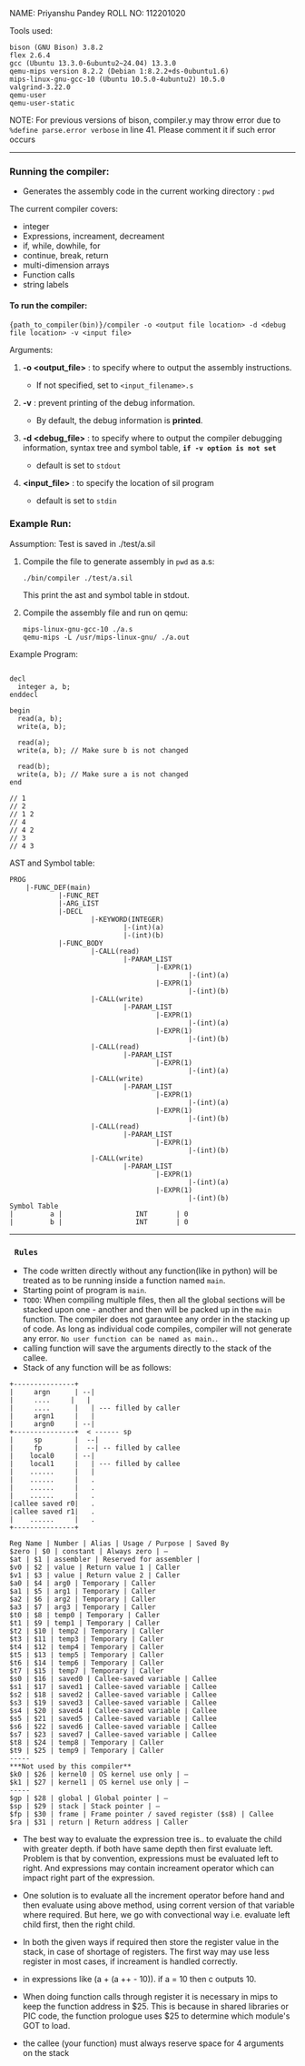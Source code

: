 NAME: Priyanshu Pandey
ROLL NO: 112201020

Tools used:
```CONFIG
bison (GNU Bison) 3.8.2
flex 2.6.4
gcc (Ubuntu 13.3.0-6ubuntu2~24.04) 13.3.0
qemu-mips version 8.2.2 (Debian 1:8.2.2+ds-0ubuntu1.6)
mips-linux-gnu-gcc-10 (Ubuntu 10.5.0-4ubuntu2) 10.5.0
valgrind-3.22.0
qemu-user
qemu-user-static
```

NOTE: For previous versions of bison, compiler.y may throw error due to 
`%define parse.error verbose` in line 41. 
Please comment it if such error occurs

---

### Running the compiler:

* Generates the assembly code in the current working directory : `pwd`

The current compiler covers:
* integer
* Expressions, increament, decreament
* if, while, dowhile, for
* continue, break, return
* multi-dimension arrays
* Function calls
* string labels

#### To run the compiler:
```
{path_to_compiler(bin)}/compiler -o <output file location> -d <debug file location> -v <input file>
```
Arguments:
1. **-o <output_file>** : to specify where to output the assembly instructions.
    *   If not specified, set to `<input_filename>.s`

2. **-v** : prevent printing of the debug information. 
    *   By default, the debug information is **printed**.

3. **-d <debug_file>** : to specify where to output the compiler debugging information, syntax tree and symbol table, **`if -v option is not set`**

    *   default is set to `stdout`
4. **<input_file>** : to specify the location of sil program
    *   default is set to `stdin`

### Example Run:
Assumption: Test is saved in ./test/a.sil
1. Compile the file to generate assembly in `pwd` as a.s:

    ```
    ./bin/compiler ./test/a.sil
    ```

    This print the ast and symbol table in stdout.

2. Compile the assembly file and run on qemu:

    ```
    mips-linux-gnu-gcc-10 ./a.s 
	qemu-mips -L /usr/mips-linux-gnu/ ./a.out
    ```

Example Program:
```

decl
  integer a, b;
enddecl

begin
  read(a, b);
  write(a, b);

  read(a);
  write(a, b); // Make sure b is not changed

  read(b);
  write(a, b); // Make sure a is not changed
end

// 1
// 2
// 1 2
// 4
// 4 2
// 3
// 4 3
```
AST and Symbol table:
```
PROG
    |-FUNC_DEF(main)
            |-FUNC_RET
            |-ARG_LIST
            |-DECL
                    |-KEYWORD(INTEGER)
                            |-(int)(a)
                            |-(int)(b)
            |-FUNC_BODY
                    |-CALL(read)
                            |-PARAM_LIST
                                    |-EXPR(1)
                                            |-(int)(a)
                                    |-EXPR(1)
                                            |-(int)(b)
                    |-CALL(write)
                            |-PARAM_LIST
                                    |-EXPR(1)
                                            |-(int)(a)
                                    |-EXPR(1)
                                            |-(int)(b)
                    |-CALL(read)
                            |-PARAM_LIST
                                    |-EXPR(1)
                                            |-(int)(a)
                    |-CALL(write)
                            |-PARAM_LIST
                                    |-EXPR(1)
                                            |-(int)(a)
                                    |-EXPR(1)
                                            |-(int)(b)
                    |-CALL(read)
                            |-PARAM_LIST
                                    |-EXPR(1)
                                            |-(int)(b)
                    |-CALL(write)
                            |-PARAM_LIST
                                    |-EXPR(1)
                                            |-(int)(a)
                                    |-EXPR(1)
                                            |-(int)(b)
Symbol Table
|         a |                  INT       | 0
|         b |                  INT       | 0
```

---

### ``` Rules```
* The code written directly without any function(like in python) will be treated as to be running inside a function named `main`.
* Starting point of program is `main`.
* `TODO`: When compiling multiple files, then all the global sections will be stacked upon one - another and then will be packed up in the `main` function. The compiler does not garauntee any order in the stacking up of code. As long as individual code compiles, compiler will not generate any error. `No user function can be named as main.`. 
* calling function will save the arguments directly to the stack of the callee. 
* Stack of any function will be as follows:

```
+---------------+
|     argn      | --|
|     ....     |   |
|     ....      |   | --- filled by caller
|     argn1     |   |
|     argn0     | --|
+---------------+  < ------ sp
|     sp        |  --|
|     fp        |  --| -- filled by callee
|    local0     | --|
|    local1     |   | --- filled by callee
|    ......     |   |
|    ......     |   .
|    ......     |   .
|    ......     |   .
|callee saved r0|   .
|callee saved r1|   .
|    ......     |   .
+---------------+
```

```
Reg Name | Number | Alias | Usage / Purpose | Saved By
$zero | $0 | constant | Always zero | —
$at | $1 | assembler | Reserved for assembler |
$v0 | $2 | value | Return value 1 | Caller
$v1 | $3 | value | Return value 2 | Caller
$a0 | $4 | arg0 | Temporary | Caller
$a1 | $5 | arg1 | Temporary | Caller
$a2 | $6 | arg2 | Temporary | Caller
$a3 | $7 | arg3 | Temporary | Caller
$t0 | $8 | temp0 | Temporary | Caller
$t1 | $9 | temp1 | Temporary | Caller
$t2 | $10 | temp2 | Temporary | Caller
$t3 | $11 | temp3 | Temporary | Caller
$t4 | $12 | temp4 | Temporary | Caller
$t5 | $13 | temp5 | Temporary | Caller
$t6 | $14 | temp6 | Temporary | Caller
$t7 | $15 | temp7 | Temporary | Caller
$s0 | $16 | saved0 | Callee-saved variable | Callee
$s1 | $17 | saved1 | Callee-saved variable | Callee
$s2 | $18 | saved2 | Callee-saved variable | Callee
$s3 | $19 | saved3 | Callee-saved variable | Callee
$s4 | $20 | saved4 | Callee-saved variable | Callee
$s5 | $21 | saved5 | Callee-saved variable | Callee
$s6 | $22 | saved6 | Callee-saved variable | Callee
$s7 | $23 | saved7 | Callee-saved variable | Callee
$t8 | $24 | temp8 | Temporary | Caller
$t9 | $25 | temp9 | Temporary | Caller
----- 
***Not used by this compiler**
$k0 | $26 | kernel0 | OS kernel use only | —
$k1 | $27 | kernel1 | OS kernel use only | —
-----
$gp | $28 | global | Global pointer | —
$sp | $29 | stack | Stack pointer | —
$fp | $30 | frame | Frame pointer / saved register ($s8) | Callee
$ra | $31 | return | Return address | Caller

```

* The best way to evaluate the expression tree is.. to evaluate the child with greater depth. if both have same depth then first evaluate left.
Problem is that by convention, expressions must be evaluated left to right. And expressions may contain increament operator which can impact right part of the expression.

* One solution is to evaluate all the increment operator before hand and then evaluate using above method, using corrent version of that variable where required. But here, we go with convectional way i.e. evaluate left child first, then the right child.

* In both the given ways if required then store the register value in the stack, in case of shortage of registers. The first way may use less register in most cases, if increament is handled correctly.


* in expressions like (a + (a ++ - 10)). if a = 10 then c outputs  10. 

* When doing function calls through register it is necessary in mips to keep the function address in $25. This is because in shared libraries or PIC code, the function prologue uses $25 to determine which module's GOT to load.

* the callee (your function) must always reserve space for 4 arguments on the stack 